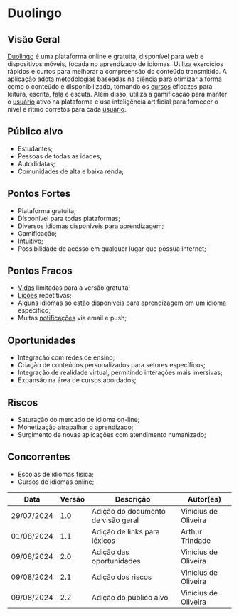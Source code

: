 # Duolingo

## Visão Geral
[Duolingo](./modelagem/lexicos.md#duolingo) é uma plataforma online e gratuita, disponível para web e dispositivos móveis, focada no aprendizado de idiomas. Utiliza exercícios rápidos e curtos para melhorar a compreensão do conteúdo transmitido. A aplicação adota metodologias baseadas na ciência para otimizar a forma como o conteúdo é disponibilizado, tornando os [cursos](./modelagem/lexicos.md#cursos) eficazes para leitura, escrita, [fala](./modelagem/lexicos.md#falar) e escuta. Além disso, utiliza a gamificação para manter o [usuário](./modelagem/lexicos.md#usuario) ativo na plataforma e usa inteligência artificial para fornecer o nível e ritmo corretos para cada [usuário](./modelagem/lexicos.md#usuario).

## Público alvo
- Estudantes;
- Pessoas de todas as idades;
- Autodidatas;
- Comunidades de alta e baixa renda;

## Pontos Fortes
- Plataforma gratuita;
- Dísponível para todas plataformas;
- Diversos idiomas disponíveis para aprendizagem;
- Gamificação;
- Intuitivo;
- Possibilidade de acesso em qualquer lugar que possua internet;

## Pontos Fracos
- [Vidas](./modelagem/lexicos.md#vidas) limitadas para a versão gratuita;
- [Lições](./modelagem/lexicos.md#lição) repetitivas;
- Alguns idiomas só estão disponíveis para aprendizagem em um idioma específico;
- Muitas [notificações](./modelagem/lexicos.md#notificacoes) via email e push;

## Oportunidades
- Integração com redes de ensino;
- Criação de conteúdos personalizados para setores específicos;
- Integração de realidade virtual, permitindo interações mais imersivas;
- Expansão na área de cursos abordados;

## Riscos
- Saturação do mercado de idioma on-line;
- Monetização atrapalhar o aprendizado;
- Surgimento de novas aplicações com atendimento humanizado;

## Concorrentes
- Escolas de idiomas física;
- Cursos de idiomas online;

| Data | Versão | Descrição | Autor(es) |
| ---- | ------ | --------- | --------- |
| 29/07/2024 | 1.0 | Adição do documento de visão geral | Vinícius de Oliveira |
| 01/08/2024 | 1.1 | Adição de links para léxicos | Arthur Trindade |
| 09/08/2024 | 2.0 | Adição das oportunidades | Vinícius de Oliveira |
| 09/08/2024 | 2.1 | Adição dos riscos | Vinícius de Oliveira |
| 09/08/2024 | 2.2 | Adição do público alvo | Vinícius de Oliveira |